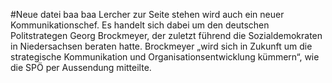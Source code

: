 #Neue datei
baa baa
Lercher zur Seite stehen wird auch ein neuer Kommunikationschef. Es handelt sich dabei um den deutschen Politstrategen Georg Brockmeyer, der zuletzt führend die Sozialdemokraten in Niedersachsen beraten hatte. Brockmeyer „wird sich in Zukunft um die strategische Kommunikation und Organisationsentwicklung kümmern“, wie die SPÖ per Aussendung mitteilte.
